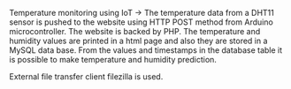 Temperature monitoring using IoT
-> The temperature data from a DHT11 sensor 
is pushed to the website using HTTP POST method from
Arduino microcontroller.
The website is backed by PHP.
The temperature and humidity values are printed in a html page
and also they are stored in a MySQL data base.
From the values and timestamps in the database table
it is possible to make temperature and humidity prediction.

External file transfer client filezilla is used.
